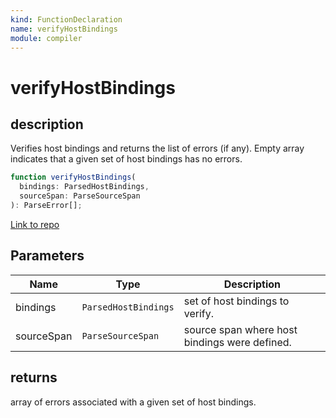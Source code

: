 ```yaml
---
kind: FunctionDeclaration
name: verifyHostBindings
module: compiler
---
```


# verifyHostBindings

## description

Verifies host bindings and returns the list of errors (if any). Empty array indicates that a
given set of host bindings has no errors.

```ts
function verifyHostBindings(
  bindings: ParsedHostBindings,
  sourceSpan: ParseSourceSpan
): ParseError[];
```

[Link to repo](https://github.com/timdeschryver/angular/blob/master/packages/compiler/src/render3/view/compiler.ts#L883-L892)

## Parameters

| Name       | Type                 | Description                                   |
| ---------- | -------------------- | --------------------------------------------- |
| bindings   | `ParsedHostBindings` | set of host bindings to verify.               |
| sourceSpan | `ParseSourceSpan`    | source span where host bindings were defined. |

## returns

array of errors associated with a given set of host bindings.
